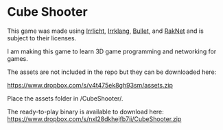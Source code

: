 Cube Shooter
============

This game was made using [Irrlicht](http://irrlicht.sourceforge.net/), [Irrklang](http://www.ambiera.com/irrklang/), [Bullet](http://bulletphysics.org/wordpress/), and [RakNet](http://www.jenkinssoftware.com/) and is subject to their licenses.

I am making this game to learn 3D game programming and networking for games.

The assets are not included in the repo but they can be downloaded here:

https://www.dropbox.com/s/v4t475ek8gh93sm/assets.zip

Place the assets folder in /CubeShooter/.

The ready-to-play binary is available to download here:
https://www.dropbox.com/s/nxl28dkhejfb7ii/CubeShooter.zip
